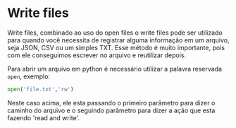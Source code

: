 # Write files

Write files, combinado ao uso do open files o write files pode ser utilizado para quando você necessita de registrar alguma informação em um arquivo, seja JSON, CSV ou um simples TXT. Esse método é muito importante, pois com ele conseguimos escrever no arquivo e reutilizar depois.

Para abrir um arquivo em python é necessário utilizar a palavra reservada `open`, exemplo:

```python
open('file.txt','rw')
```

Neste caso acima, ele esta passando o primeiro parâmetro para dizer o caminho do arquivo e o seguindo parâmetro para dizer a ação que esta fazendo 'read and write'.